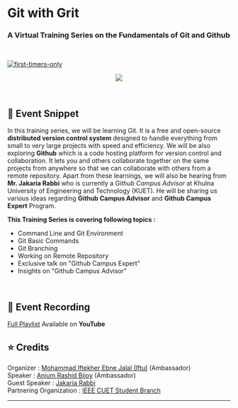 # Git with Grit
### A Virtual Training Series on the Fundamentals of Git and Github
<br>

[![first-timers-only](https://img.shields.io/badge/first--timers-friendly-blue?style=for-the-badge&logo=appveyor)](https://www.firsttimersonly.com/)

<p align="center">
  <img src="Assets/Banner.png">
</p>

<br>

## :scroll: Event Snippet

In this training series, we will be learning Git. It is a free and open-source **distributed version control system** designed to handle everything from small to very large projects with speed and efficiency. 
We will be also exploring **Github** which is a code hosting platform for version control and collaboration. It lets you and others collaborate together on the same projects from anywhere so that we can collaborate with others from a remote repository. 
Apart from these learnings, we will also be hearing from **Mr. Jakaria Rabbi** who is currently a _Github Campus Advisor_ at Khulna University of Engineering and Technology (KUET). He will be sharing us various ideas regarding **Github Campus Advisor** and **Github Campus Expert** Program.

**This Training Series is covering following topics :**
- Command Line and Git Environment
- Git Basic Commands
- Git Branching
- Working on Remote Repository
- Exclusive talk on "Github Campus Expert"
- Insights on "Github Campus Advisor"

<br>

## :movie_camera: Event Recording

[Full Playlist](https://www.youtube.com/playlist?list=PLIQ7u2lvft7xVH7RyND4AZx776aHcbn65) Available on **YouTube**

## :star: Credits
Organizer : [Mohammad Iftekher Ebne Jalal (Iftu)](https://github.com/Iftu119) (Ambassador) <br>
Speaker : [Anjum Rashid Bijoy](https://github.com/bijoy26) (Ambassador) <br>
Guest Speaker : [Jakaria Rabbi](https://github.com/Jakaria08) <br>
Partnering Organization : [IEEE CUET Student Branch](http://www.ieeecuetsb.org/)

----
